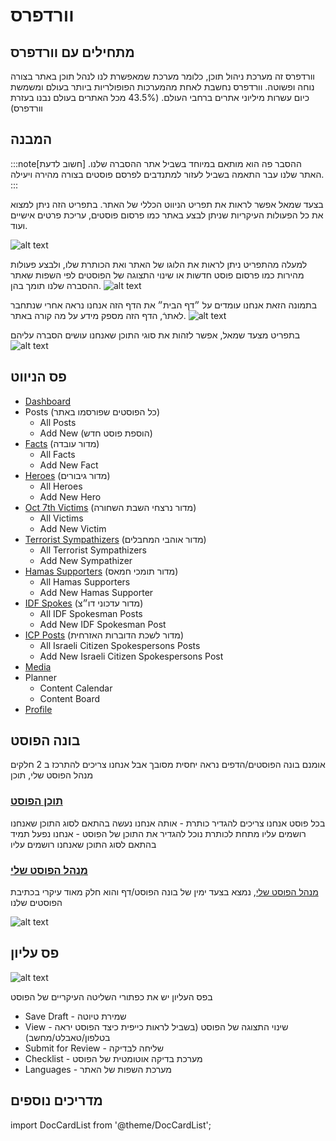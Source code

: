 # וורדפרס
## מתחילים עם וורדפרס

וורדפרס זה מערכת ניהול תוכן, כלומר מערכת שמאפשרת לנו לנהל תוכן באתר בצורה נוחה ופשוטה. וורדפרס נחשבת לאחת מהמערכות הפופולריות ביותר בעולם ומשמשת כיום עשרות מיליוני אתרים ברחבי העולם. (43.5% מכל האתרים בעולם נבנו בעזרת וורדפרס)

## המבנה

:::note[חשוב לדעת]
ההסבר פה הוא מותאם במיוחד בשביל אתר ההסברה שלנו.
האתר שלנו עבר התאמה בשביל לעזור למתנדבים לפרסם פוסטים בצורה מהירה ויעילה.
:::

בצעד שמאל אפשר לראות את תפריט הניווט הכללי של האתר. בתפריט הזה ניתן למצוא את כל הפעולות העיקריות שניתן לבצע באתר כמו פרסום פוסטים, עריכת פרטים אישיים ועוד.

![alt text](image-4.png)

למעלה מהתפריט ניתן לראות את הלוגו של האתר ואת הכותרת שלו, ולבצע פעולות מהירות כמו פרסום פוסט חדשות או שינוי התצוגה של הפוסטים לפי השפות שאתר ההסברה שלנו תומך בהן.
![alt text](image-5.png)

בתמונה הזאת אנחנו עומדים על ״דף הבית״ את הדף הזה אנחנו נראה אחרי שנתחבר לאתרֿ, הדף הזה מספק מידע על מה קורה באתר.
![alt text](image.png)

בתפריט מצעד שמאל, אפשר לזהות את סוגי התוכן שאנחנו עושים הסברה עליהם
![alt text](image-6.png)

## פס הניווט
- [Dashboard](https://iron-swords.co.il/wp-admin/index.php)
- Posts (כל הפוסטים שפורסמו באתר)
  - All Posts
  - Add New (הוספת פוסט חדש)
- [Facts](https://iron-swords.co.il/wp-admin/admin.php?page=facts-posts) (מדור עובדה)
  - All Facts
  - Add New Fact
- [Heroes](https://iron-swords.co.il/wp-admin/admin.php?page=heroes-posts) (מדור גיבורים)
  - All Heroes
  - Add New Hero
- [Oct 7th Victims](https://iron-swords.co.il/wp-admin/admin.php?page=massacre-victims-posts) (מדור נרצחי השבת השחורה)
  - All Victims
  - Add New Victim
- [Terrorist Sympathizers](https://iron-swords.co.il/wp-admin/admin.php?page=terrorist-sympathizers-posts) (מדור אוהבי המחבלים)
  - All Terrorist Sympathizers
  - Add New Sympathizer
- [Hamas Supporters](https://iron-swords.co.il/wp-admin/admin.php?page=hamas-supporters-posts) (מדור תומכי חמאס)
  - All Hamas Supporters
  - Add New Hamas Supporter
- [IDF Spokes](https://iron-swords.co.il/wp-admin/admin.php?page=idf-spokesperson-posts) (מדור עדכוני דו״צ)
  - All IDF Spokesman Posts
  - Add New IDF Spokesman Post
- [ICP Posts](https://iron-swords.co.il/wp-admin/admin.php?page=israeli-citizen-spokesperson-posts) (מדור לשכת הדוברות האזרחית)
  - All Israeli Citizen Spokespersons Posts
  - Add New Israeli Citizen Spokespersons Post
- [Media](https://iron-swords.co.il/wp-admin/upload.php)
- Planner
  - Content Calendar
  - Content Board
- [Profile](https://iron-swords.co.il/wp-admin/profile.php)

## בונה הפוסט
אומנם בונה הפוסטים/הדפים נראה יחסית מסובך אבל אנחנו צריכים להתרכז ב 2 חלקים 
מנהל הפוסט שלי, תוכן
### [תוכן הפוסט](starting/wordpess/post-layout)
בכל פוסט אנחנו צריכים להגדיר כותרת - אותה אנחנו נעשה בהתאם לסוג התוכן שאנחנו רושמים עליו
מתחת לכותרת נוכל להגדיר את התוכן של הפוסט - אנחנו נפעל תמיד בהתאם לסוג התוכן שאנחנו רושמים עליו
### [מנהל הפוסט שלי](/starting/wordpess/post/)
[מנהל הפוסט שלי](/starting/wordpess/post/), נמצא בצעד ימין של בונה הפוסט/דף והוא חלק מאוד עיקרי בכתיבת הפוסטים שלנו

![alt text](image-1.png)
## פס עליון
![alt text](image-2.png)


בפס העליון יש את כפתורי השליטה העיקריים של הפוסט
- Save Draft - שמירת טיוטה
- View - שינוי התצוגה של הפוסט (בשביל לראות כייפית כיצד הפוסט יראה בטלפון/טאבלט/מחשב)
- Submit for Review - שליחה לבדיקה
- Checklist - מערכת בדיקה אוטומטית של הפוסט
- Languages - מערכת השפות של האתר


## מדריכים נוספים
import DocCardList from '@theme/DocCardList';

<DocCardList />